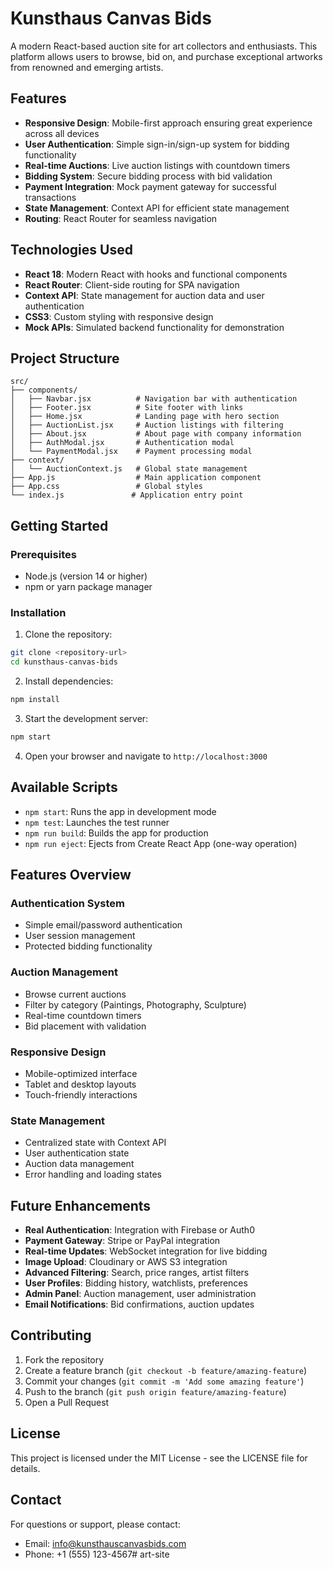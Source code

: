 # Kunsthaus Canvas Bids

A modern React-based auction site for art collectors and enthusiasts. This platform allows users to browse, bid on, and purchase exceptional artworks from renowned and emerging artists.

## Features

- **Responsive Design**: Mobile-first approach ensuring great experience across all devices
- **User Authentication**: Simple sign-in/sign-up system for bidding functionality
- **Real-time Auctions**: Live auction listings with countdown timers
- **Bidding System**: Secure bidding process with bid validation
- **Payment Integration**: Mock payment gateway for successful transactions
- **State Management**: Context API for efficient state management
- **Routing**: React Router for seamless navigation

## Technologies Used

- **React 18**: Modern React with hooks and functional components
- **React Router**: Client-side routing for SPA navigation
- **Context API**: State management for auction data and user authentication
- **CSS3**: Custom styling with responsive design
- **Mock APIs**: Simulated backend functionality for demonstration

## Project Structure

```
src/
├── components/
│   ├── Navbar.jsx          # Navigation bar with authentication
│   ├── Footer.jsx          # Site footer with links
│   ├── Home.jsx            # Landing page with hero section
│   ├── AuctionList.jsx     # Auction listings with filtering
│   ├── About.jsx           # About page with company information
│   ├── AuthModal.jsx       # Authentication modal
│   └── PaymentModal.jsx    # Payment processing modal
├── context/
│   └── AuctionContext.js   # Global state management
├── App.js                  # Main application component
├── App.css                 # Global styles
└── index.js               # Application entry point
```

## Getting Started

### Prerequisites

- Node.js (version 14 or higher)
- npm or yarn package manager

### Installation

1. Clone the repository:
```bash
git clone <repository-url>
cd kunsthaus-canvas-bids
```

2. Install dependencies:
```bash
npm install
```

3. Start the development server:
```bash
npm start
```

4. Open your browser and navigate to `http://localhost:3000`

## Available Scripts

- `npm start`: Runs the app in development mode
- `npm test`: Launches the test runner
- `npm run build`: Builds the app for production
- `npm run eject`: Ejects from Create React App (one-way operation)

## Features Overview

### Authentication System
- Simple email/password authentication
- User session management
- Protected bidding functionality

### Auction Management
- Browse current auctions
- Filter by category (Paintings, Photography, Sculpture)
- Real-time countdown timers
- Bid placement with validation

### Responsive Design
- Mobile-optimized interface
- Tablet and desktop layouts
- Touch-friendly interactions

### State Management
- Centralized state with Context API
- User authentication state
- Auction data management
- Error handling and loading states

## Future Enhancements

- **Real Authentication**: Integration with Firebase or Auth0
- **Payment Gateway**: Stripe or PayPal integration
- **Real-time Updates**: WebSocket integration for live bidding
- **Image Upload**: Cloudinary or AWS S3 integration
- **Advanced Filtering**: Search, price ranges, artist filters
- **User Profiles**: Bidding history, watchlists, preferences
- **Admin Panel**: Auction management, user administration
- **Email Notifications**: Bid confirmations, auction updates

## Contributing

1. Fork the repository
2. Create a feature branch (`git checkout -b feature/amazing-feature`)
3. Commit your changes (`git commit -m 'Add some amazing feature'`)
4. Push to the branch (`git push origin feature/amazing-feature`)
5. Open a Pull Request

## License

This project is licensed under the MIT License - see the LICENSE file for details.

## Contact

For questions or support, please contact:
- Email: info@kunsthauscanvasbids.com
- Phone: +1 (555) 123-4567# art-site

